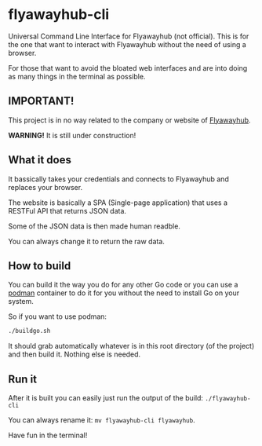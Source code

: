 # flyawayhub-cli
Universal Command Line Interface for Flyawayhub (not official). This is for the one that want to interact with Flyawayhub without the need of using a browser.

For those that want to avoid the bloated web interfaces and are into doing as many things in the terminal as possible.

## IMPORTANT!
This project is in no way related to the company or website of [Flyawayhub](https://app.prod.flyawayhub.com/).

**WARNING!** It is still under construction!

## What it does
It bassically takes your credentials and connects to Flyawayhub and replaces your browser.

The website is basically a SPA (Single-page application) that uses a RESTFul API that returns JSON data.

Some of the JSON data is then made human readble.

You can always change it to return the raw data.

## How to build
You can build it the way you do for any other Go code or you can use a [podman](https://podman.io/) container to do it for you without the need to install Go on your system.

So if you want to use podman: 
```bash
./buildgo.sh
```
It should grab automatically whatever is in this root directory (of the project) and then build it. Nothing else is needed.

## Run it
After it is built you can easily just run the output of the build: `./flyawayhub-cli`

You can always rename it: `mv flyawayhub-cli flyawayhub`.

Have fun in the terminal!

